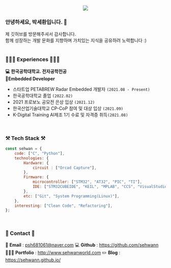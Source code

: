 <div>
<h1 align="center">
  <a href="https://git.io/typing-svg">
    <img src="https://readme-typing-svg.herokuapp.com/?lines=Embedded+개발자+박세환입니다+💻✨&center=true&size=20">
  </a>
</h1>

 ### 안녕하세요, 박세환입니다. 👋
  제 깃허브를 방문해주셔서 감사합니다. <br>
  함께 성장하는 개발 문화를 지향하며 가치있는 지식을 공유하려 노력합니다 :) <br>
  <br>
  
### 👩🏻‍💻 Experiences 👩🏻‍💻
**💻 한국공학대학교. 전자공학전공**    
**🎨Embedded Developer**     
 - 스타트업 PETABREW Radar Embedded 개발자 `(2021.08 - Present)`     
 - 한국공학대학교 졸업 `(2022.02)`
 - 2021 프로보노 공모전 은상 입상 `(2021.12)`   
 - 한국산업기술대학교 CP-CoP 참여 및 대상 입상 `(2021.09)`   
 - K-Digital Training AI제조 1기 수료 및 자격증 취득`(2021.08)`   

<br>
  
### ⚒️ Tech Stack ⚒️
  
```js
const sehwan = {
    code: ["C", "Python"],
    technologies: {
        Hardware: {
            circuit : ["Orcad Capture"],
        },
        Firmware: {
            microcontroller: ["STM32", "AT32", "PIC", "TI"],
            IDE: ["STM32CUBEIDE", "KEIL", "MPLAB", "CCS", "VisualStudio", "PyCharm"]
        },
        etc: ["Git", "System Programming(Linux)"],
    },
    interesting: ["Clean Code", "Refactoring"],
};
```
  
<br>
  
  ### 📧 Contact 📧
  
 📧 **Email** : psh681061@naver.com
 💻 **Github** : https://github.com/sehwann
 👩🏻‍💻 **Portfolio** : http://www.sehwanworld.com
 ✏️ **Blog** : https://sehwann.github.io/
  <br>
</div>
